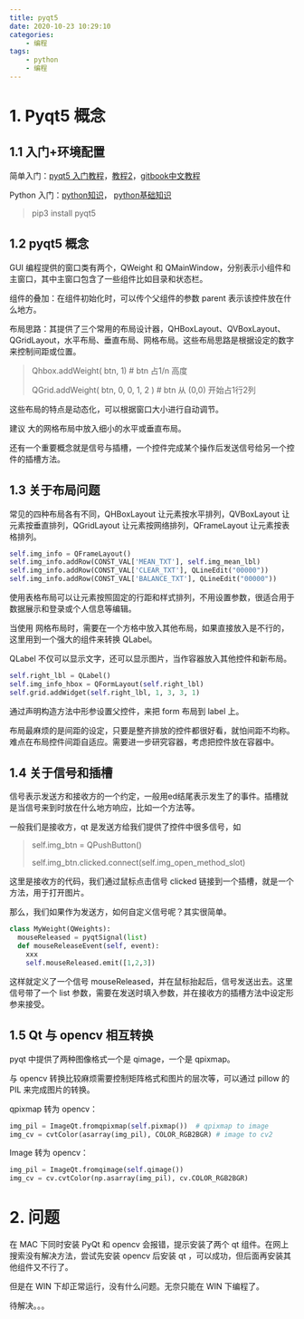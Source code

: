 ```yaml
---
title: pyqt5
date: 2020-10-23 10:29:10
categories: 
	- 编程
tags: 
	- python
	- 编程
---
```


# 1. Pyqt5 概念

## 1.1 入门+环境配置

简单入门：[pyqt5 入门教程](https://www.jianshu.com/p/ef71566ff8bb)，[教程2](https://zhuanlan.zhihu.com/p/28012981)，[gitbook中文教程](https://maicss.gitbooks.io/pyqt5/content/hello_world.html)

Python 入门：[python知识](https://tulingxueyuan.gitbooks.io/python/content/)， [python基础知识](https://bop.mol.uno/12.data_structures.html)

> pip3 install pyqt5

## 1.2 pyqt5 概念

GUI 编程提供的窗口类有两个，QWeight 和 QMainWindow，分别表示小组件和主窗口，其中主窗口包含了一些组件比如目录和状态栏。

组件的叠加：在组件初始化时，可以传个父组件的参数 parent 表示该控件放在什么地方。

布局思路：其提供了三个常用的布局设计器，QHBoxLayout、QVBoxLayout、QGridLayout，水平布局、垂直布局、网格布局。这些布局思路是根据设定的数字来控制间距或位置。

> Qhbox.addWeight( btn, 1)   # btn 占1/n 高度
>
> QGrid.addWeight( btn, 0, 0, 1, 2 ) # btn 从 (0,0) 开始占1行2列

这些布局的特点是动态化，可以根据窗口大小进行自动调节。

建议 大的网格布局中放入细小的水平或垂直布局。

还有一个重要概念就是信号与插槽，一个控件完成某个操作后发送信号给另一个控件的插槽方法。

## 1.3 关于布局问题

常见的四种布局各有不同，QHBoxLayout 让元素按水平排列，QVBoxLayout 让元素按垂直排列，QGridLayout 让元素按网络排列，QFrameLayout 让元素按表格排列。

```python
self.img_info = QFrameLayout()
self.img_info.addRow(CONST_VAL['MEAN_TXT'], self.img_mean_lbl)
self.img_info.addRow(CONST_VAL['CLEAR_TXT'], QLineEdit("00000"))
self.img_info.addRow(CONST_VAL['BALANCE_TXT'], QLineEdit("00000"))
```

使用表格布局可以让元素按照固定的行距和样式排列，不用设置参数，很适合用于数据展示和登录或个人信息等编辑。

当使用 网格布局时，需要在一个方格中放入其他布局，如果直接放入是不行的，这里用到一个强大的组件来转换 QLabel。

QLabel 不仅可以显示文字，还可以显示图片，当作容器放入其他控件和新布局。

```python
self.right_lbl = QLabel()
self.img_info_hbox = QFormLayout(self.right_lbl)
self.grid.addWidget(self.right_lbl, 1, 3, 3, 1)
```

通过声明构造方法中形参设置父控件，来把 form 布局到 label 上。

布局最麻烦的是间距的设定，只要是整齐排放的控件都很好看，就怕间距不均称。难点在布局控件间距自适应。需要进一步研究容器，考虑把控件放在容器中。

## 1.4 关于信号和插槽

信号表示发送方和接收方的一个约定，一般用ed结尾表示发生了的事件。插槽就是当信号来到时放在什么地方响应，比如一个方法等。

一般我们是接收方，qt 是发送方给我们提供了控件中很多信号，如

> self.img_btn = QPushButton()
>
> self.img_btn.clicked.connect(self.img_open_method_slot)

这里是接收方的代码，我们通过鼠标点击信号 clicked 链接到一个插槽，就是一个方法，用于打开图片。

那么，我们如果作为发送方，如何自定义信号呢？其实很简单。

```python
class MyWeight(QWeights):
  mouseReleased = pyqtSignal(list)
  def mouseReleaseEvent(self, event):
    xxx
    self.mouseReleased.emit([1,2,3])
```

这样就定义了一个信号  mouseReleased，并在鼠标抬起后，信号发送出去。这里信号带了一个 list 参数，需要在发送时填入参数，并在接收方的插槽方法中设定形参来接受。

## 1.5 Qt 与 opencv 相互转换

pyqt 中提供了两种图像格式一个是 qimage，一个是 qpixmap。

与 opencv 转换比较麻烦需要控制矩阵格式和图片的层次等，可以通过 pillow 的 PIL 来完成图片的转换。

qpixmap 转为 opencv：

```python
img_pil = ImageQt.fromqpixmap(self.pixmap())  # qpixmap to image
img_cv = cvtColor(asarray(img_pil), COLOR_RGB2BGR) # image to cv2
```

Image 转为 opencv：

```python
img_pil = ImageQt.fromqimage(self.qimage())
img_cv = cv.cvtColor(np.asarray(img_pil), cv.COLOR_RGB2BGR) 
```



# 2. 问题

在 MAC 下同时安装 PyQt 和 opencv 会报错，提示安装了两个 qt 组件。在网上搜索没有解决方法，尝试先安装 opencv 后安装 qt ，可以成功，但后面再安装其他组件又不行了。

但是在 WIN 下却正常运行，没有什么问题。无奈只能在 WIN 下编程了。

待解决。。。